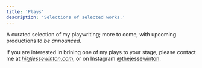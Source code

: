 ```yaml
---
title: 'Plays'
description: 'Selections of selected works.'
---
```


A curated selection of my playwriting; more to come, with upcoming productions _to be announced_.

If you are interested in brining one of my plays to your stage, please contact me at _[hi@jessewinton.com](mailto:hi@jessewinton.com)_, or on Instagram [@thejessewinton](https://instagram.com/thejessewinton).
